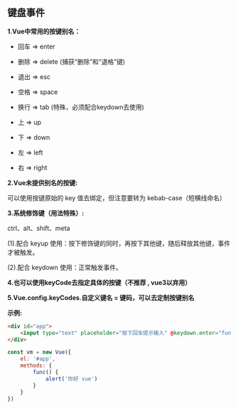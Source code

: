 ## 键盘事件

**1.Vue中常用的按键别名：**

- 回车 => enter

- 删除 => delete (捕获“删除”和“退格”键)

- 退出 => esc

- 空格 => space

- 换行 => tab (特殊，必须配合keydown去使用)

- 上 => up

- 下 => down

- 左 => left

- 右 => right



**2.Vue未提供别名的按键:**

可以使用按键原始的 key 值去绑定，但注意要转为 kebab-case（短横线命名）



**3.系统修饰键（用法特殊）:**

ctrl、alt、shift、meta

(1).配合 keyup 使用：按下修饰键的同时，再按下其他键，随后释放其他键，事件才被触发。

(2).配合 keydown 使用：正常触发事件。



**4.也可以使用keyCode去指定具体的按键（不推荐 , vue3以弃用）**



**5.Vue.config.keyCodes.自定义键名 = 键码，可以去定制按键别名**



**示例:**

```html
<div id="app">
    <input type="text" placeholder="按下回车提示输入" @keydown.enter="func">
</div>
```



```js
const vm = new Vue({
    el: '#app',
    methods: {
        func() {
            alert('你好 vue')
        }
    }
})
```

